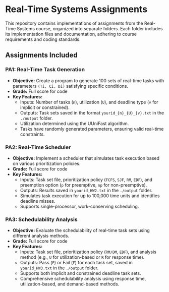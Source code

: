 # Real-Time Systems Assignments

This repository contains implementations of assignments from the Real-Time Systems course, organized into separate folders. Each folder includes its implementation files and documentation, adhering to course requirements and coding standards.

## Assignments Included

### PA1: Real-Time Task Generation

- **Objective:** Create a program to generate 100 sets of real-time tasks with parameters `(Ti, Ci, Di)` satisfying specific conditions.
- **Grade:** Full score for code
- **Key Features:**
  - Inputs: Number of tasks (`n`), utilization (`U`), and deadline type (`v` for implicit or constrained).
  - Outputs: Task sets saved in the format `yourid_{n}_{U}_{v}.txt` in the `./output` folder.
  - Utilization determined using the UUniFast algorithm.
  - Tasks have randomly generated parameters, ensuring valid real-time constraints.

### PA2: Real-Time Scheduler

- **Objective:** Implement a scheduler that simulates task execution based on various prioritization policies.
- **Grade:** Full score for code
- **Key Features:**
  - Inputs: Task set file, prioritization policy (`FCFS`, `SJF`, `RM`, `EDF`), and preemption option (`p` for preemptive, `np` for non-preemptive).
  - Outputs: Results saved in `yourid_HW2.txt` in the `./output` folder.
  - Simulates task execution for up to 100,000 time units and identifies deadline misses.
  - Supports single-processor, work-conserving scheduling.

### PA3: Schedulability Analysis

- **Objective:** Evaluate the schedulability of real-time task sets using different analysis methods.
- **Grade:** Full score for code
- **Key Features:**
  - Inputs: Task set file, prioritization policy (`RM/DM`, `EDF`), and analysis method (e.g., `U` for utilization-based or `R` for response time).
  - Outputs: Pass (`P`) or Fail (`F`) for each task set, saved in `yourid_HW3.txt` in the `./output` folder.
  - Supports both implicit and constrained deadline task sets.
  - Comprehensive schedulability analysis using response time, utilization-based, and demand-based methods.
